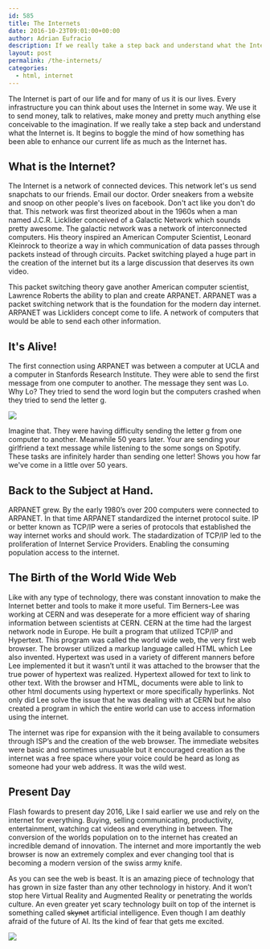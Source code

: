 ```yaml
---
id: 585
title: The Internets
date: 2016-10-23T09:01:00+00:00
author: Adrian Eufracio
description: If we really take a step back and understand what the Internet is. It begins to boggle the mind of how something has been able to enhance our current life as much as the Internet has.
layout: post
permalink: /the-internets/
categories:
  - html, internet
---
```


The Internet is part of our life and for many of us it is our lives. Every infrastructure you can think about uses the Internet in some way. We use it to send money, talk to relatives, make money and pretty much anything else conceivable to the imagination. If we really take a step back and understand what the Internet is. It begins to boggle the mind of how something has been able to enhance our current life as much as the Internet has.

## What is the Internet?
The Internet is a network of connected devices. This network let's us send snapchats to our friends. Email our doctor. Order sneakers from a website and snoop on other people's lives on facebook. Don't act like you don't do that.
This network was first theorized about in the 1960s when a man named J.C.R. Licklider conceived of a Galactic Network which sounds pretty awesome. The galactic network was a network of interconnected computers. His theory inspired an American Computer Scientist, Leonard Kleinrock to theorize a way in which communication of data passes through packets instead of through circuits. Packet switching played a huge part in the creation of the internet but its a large discussion that deserves its own video.

This packet switching theory gave another American computer scientist, Lawrence Roberts the ability to plan and create ARPANET. ARPANET was a packet switching network that is the foundation for the modern day internet. ARPANET was Lickliders concept come to  life. A network of computers that would be able to send each other information.

## It's Alive!
The first connection using ARPANET was between a computer at UCLA and a computer in Stanfords Research Institute. They were able to send the first message from one computer to another. The message they sent was Lo. Why Lo? They tried to send the word login but the computers crashed when they tried to send the letter g.

<img src="http://i.giphy.com/l0MYEqEzwMWFCg8rm.gif" />

Imagine that. They were having difficulty sending the letter g from one computer to another. Meanwhile 50 years later. Your are sending your girlfriend a text message while listening to the some songs on Spotify. These tasks are infinitely harder than sending one letter! Shows you how far we've come in a little over 50 years.

## Back to the Subject at Hand.
ARPANET grew. By the early 1980’s over 200 computers were connected to ARPANET. In that time ARPANET standardized the internet protocol suite. IP or better known as TCP/IP were a series of protocols that established the way internet works and should work. The stadardization of TCP/IP led to the proliferation of Internet Service Providers. Enabling the consuming population access to the internet.

## The Birth of the World Wide Web
Like with any type of technology, there was constant innovation to make the Internet better and tools to make it more useful.
Tim Berners-Lee was working at CERN and was deseperate for a more efficient way of sharing information between scientists at CERN. CERN at the time had the largest network node in Europe. He built a program that utilized TCP/IP and Hypertext. This program was called the world wide web, the very first web browser. The browser utilized a markup language called HTML which Lee also invented.  Hypertext was used in a variety of different manners before Lee implemented it but it wasn’t until it was attached to the browser that the true power of hypertext was realized. Hypertext allowed for text to link to other text. With the browser and HTML, documents were able to link to other html documents using hypertext or more specifically hyperlinks. Not only did Lee solve the issue that he was dealing with at CERN but he also created a program in which the entire world can use to access information using the internet.

The internet was ripe for expansion with the it being available to consumers through ISP’s and the creation of the web browser. The immediate websites were basic and sometimes unusuable but it encouraged creation as the internet was a free space where your voice could be heard as long as someone had your web address. It was the wild west.

## Present Day
Flash fowards to present day 2016, Like I said earlier we use and rely on the internet for everything. Buying, selling communicating, productivity, entertainment, watching cat videos and everything in between. The conversion of the worlds population on to the internet has created an incredible demand of innovation. The internet and more importantly the web browser is now an extremely complex and ever changing tool that is becoming a modern version of the swiss army knife.

As you can see the web is beast. It is an amazing piece of technology that has grown in size faster than any other technology in history. And it won’t stop here Virtual Reality and Augmented Reality or penetrating the worlds culture. An even greater yet scary technology built on top of the internet is something called ~~skynet~~ artificial intelligence. Even though I am deathly afraid of the future of AI. Its the kind of fear that gets me excited.

<img src="http://i.giphy.com/yoJC2Grr9JJXz5I9cA.gif" />